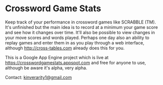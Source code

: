 Crossword Game Stats
==================

Keep track of your performance in crossword games like SCRABBLE (TM). It's unfinished but the main idea is to record at a minimum your game score and see how it changes over time. It'll also be possible to view changes in your move scores and words played. Perhaps one day also an ability to replay games and enter them in as you play through a web interface, although http://cross-tables.com already does this for you.

This is a Google App Engine project which is live at https://crosswordgamestats.appspot.com and free for anyone to use, although be aware it's alpha, very alpha.

Contact: kinverarity1@gmail.com
